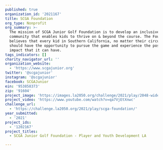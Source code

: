 ```yaml
---
published: true
organization_id: '2021167'
title: SCGA Foundation
org_type: Nonprofit
org_summary: >-
  The mission of SCGA Junior Golf Foundation is to develop an inclusive golf
  community that enables kids to thrive on & beyond the course. The Foundation
  believes that every kid in Southern California, no matter their circumstance,
  should have the opportunity to pursue the game and experience the positive
  impact that it can have.
tags_indicators: []
charity_navigator_url: ''
organization_website:
  - 'https://www.scgajunior.org'
twitter: '@scgajunior'
instagram: '@scgajunior'
facebook: SCGAJunior
ein: '953858373'
zip: '91604'
project_image: 'https://images.la2050.org/challenge/2021/play/2048-wide/scga-foundation.jpg'
project_video: 'https://www.youtube.com/watch?v=qa7VjEtXnwc'
challenge_url:
  - 'https://challenge.la2050.org/2021/play/scga-foundation/'
year_submitted:
  - '2021'
project_ids:
  - '1202167'
project_titles:
  - SCGA Junior Golf Foundation - Player and Youth Development LA

---
```

